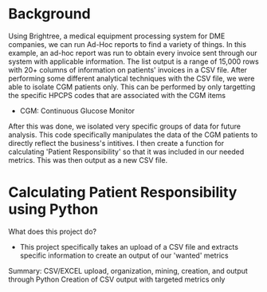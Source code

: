 # Background

Using Brightree, a medical equipment processing system for DME companies, we can run Ad-Hoc reports to find a variety of things.
In this example, an ad-hoc report was run to obtain every invoice sent through our system with applicable information.
The list output is a range of 15,000 rows with 20+ columns of information on patients' invoices in a CSV file.
After performing some different analytical techniques with the CSV file, we were able to isolate CGM patients only.
This can be performed by only targetting the specific HPCPS codes that are associated with the CGM items
- CGM: Continuous Glucose Monitor

After this was done, we isolated very specific groups of data for future analysis.
This code specifically manipulates the data of the CGM patients to directly reflect the business's intitives.
I then create a function for calculating 'Patient Responsibility' so that it was included in our needed metrics.
This was then output as a new CSV file.

# Calculating Patient Responsibility using Python
What does this project do?
- This project specifically takes an upload of a CSV file and extracts specific information to create an output of our 'wanted' metrics

Summary:
CSV/EXCEL upload, organization, mining, creation, and output through Python
Creation of CSV output with targeted metrics only
